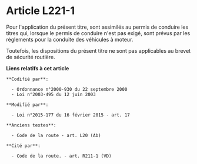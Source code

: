# Article L221-1

Pour l'application du présent titre, sont assimilés au permis de conduire les titres qui, lorsque le permis de conduire n'est
pas exigé, sont prévus par les règlements pour la conduite des véhicules à moteur.

Toutefois, les dispositions du présent titre ne sont pas applicables au brevet de sécurité routière.

**Liens relatifs à cet article**

	**Codifié par**:

	  - Ordonnance n°2000-930 du 22 septembre 2000
	  - Loi n°2003-495 du 12 juin 2003

	**Modifié par**:

	  - Loi n°2015-177 du 16 février 2015 - art. 17

	**Anciens textes**:

	  - Code de la route - art. L20 (Ab)

	**Cité par**:

	  - Code de la route. - art. R211-1 (VD)
